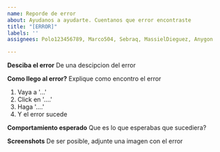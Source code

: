 ```yaml
---
name: Reporde de error
about: Ayudanos a ayudarte. Cuentanos que error encontraste
title: "[ERROR]"
labels: ''
assignees: Polo123456789, Marco504, Sebraq, MassielDieguez, Anygon

---
```


**Desciba el error**
De una descipcion del error

**Como llego al error?**
Explique como encontro el error
1. Vaya a  '...'
2. Click en  '....'
3. Haga '....'
4. Y el error sucede

**Comportamiento esperado**
Que es lo que esperabas que sucediera?

**Screenshots**
De ser posible, adjunte una imagen con el error
